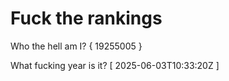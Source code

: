 # Fuck the rankings

Who the hell am I?
{ 19255005 }

What fucking year is it?
[ 2025-06-03T10:33:20Z ]
